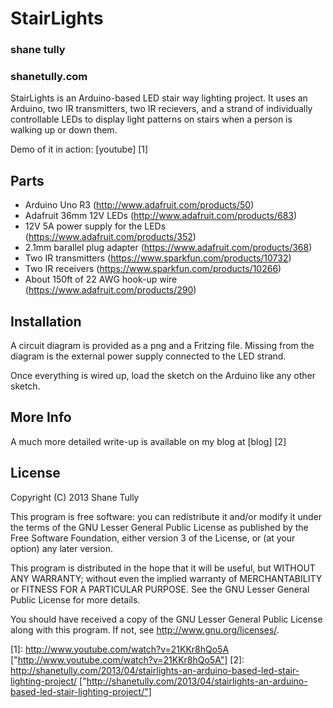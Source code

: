 StairLights
===

### shane tully
### shanetully.com

StairLights is an Arduino-based LED stair way lighting project. It uses an Arduino, two IR transmitters, two IR recievers, and a strand of individually controllable LEDs to display light patterns on stairs when a person is walking up or down them.

Demo of it in action: [youtube] [1]

## Parts

* Arduino Uno R3 (http://www.adafruit.com/products/50)
* Adafruit 36mm 12V LEDs (http://www.adafruit.com/products/683)
* 12V 5A power supply for the LEDs (https://www.adafruit.com/products/352)
* 2.1mm barallel plug adapter (https://www.adafruit.com/products/368)
* Two IR transmitters (https://www.sparkfun.com/products/10732)
* Two IR receivers (https://www.sparkfun.com/products/10266)
* About 150ft of 22 AWG hook-up wire (https://www.adafruit.com/products/290)

## Installation

A circuit diagram is provided as a png and a Fritzing file. Missing from the diagram is the external power supply connected to the LED strand.

Once everything is wired up, load the sketch on the Arduino like any other sketch.

## More Info

A much more detailed write-up is available on my blog at [blog] [2]

## License
Copyright (C) 2013 Shane Tully

This program is free software: you can redistribute it and/or modify
it under the terms of the GNU Lesser General Public License as published by
the Free Software Foundation, either version 3 of the License, or
(at your option) any later version.

This program is distributed in the hope that it will be useful,
but WITHOUT ANY WARRANTY; without even the implied warranty of
MERCHANTABILITY or FITNESS FOR A PARTICULAR PURPOSE.  See the
GNU Lesser General Public License for more details.

You should have received a copy of the GNU Lesser General Public License
along with this program.  If not, see <http://www.gnu.org/licenses/>.

[1]: http://www.youtube.com/watch?v=21KKr8hQo5A ["http://www.youtube.com/watch?v=21KKr8hQo5A"]
[2]: http://shanetully.com/2013/04/stairlights-an-arduino-based-led-stair-lighting-project/ ["http://shanetully.com/2013/04/stairlights-an-arduino-based-led-stair-lighting-project/"]


